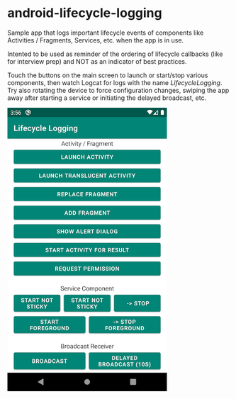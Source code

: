 # android-lifecycle-logging
Sample app that logs important lifecycle events of components like Activities / Fragments, Services, etc. when the app is in use.

Intented to be used as reminder of the ordering of lifecycle callbacks (like for interview prep) and NOT as an indicator of best practices.

Touch the buttons on the main screen to launch or start/stop various components, then watch Logcat for logs with the name *LifecycleLogging*. Try also rotating the device to force configuration changes, swiping the app away after starting a service or initiating the delayed broadcast, etc.

![App Screenshot](images/app_readme_screenshot.png)
